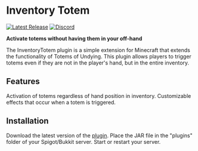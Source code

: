 # Inventory Totem

[![Latest Release](https://img.shields.io/github/v/release/ViaVersion/ViaVersion)](https://viaversion.com)
[![Discord](https://img.shields.io/badge/chat-on%20discord-blue.svg)](https://viaversion.com/discord)

**Activate totems without having them in your off-hand**

The InventoryTotem plugin is a simple extension for Minecraft that extends the functionality
of Totems of Undying. This plugin allows players to trigger totems even if
they are not in the player's hand, but in the entire inventory.

Features
--------
Activation of totems regardless of hand position in inventory.
Customizable effects that occur when a totem is triggered.

Installation
--------
Download the latest version of the [plugin](https://github.com/ViaVersion).
Place the JAR file in the "plugins" folder of your Spigot/Bukkit server.
Start or restart your server.
